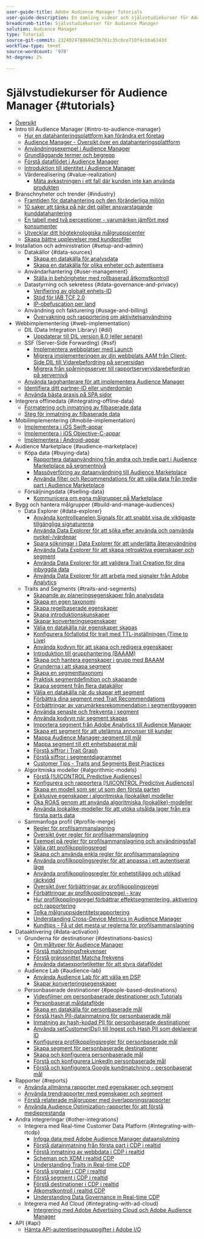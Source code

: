 ```yaml
---
user-guide-title: Adobe Audience Manager Tutorials
user-guide-description: En samling videor och självstudiekurser för Adobe Analytics.
breadcrumb-title: Självstudiekurser för Audience Manager
solution: Audience Manager
type: Tutorial
source-git-commit: 232402478860d25b701c35c6ce710f4cbba6143d
workflow-type: tm+mt
source-wordcount: '970'
ht-degree: 2%

---
```



# Självstudiekurser för Audience Manager {#tutorials}

+ [Översikt](overview.md)
+ Intro till Audience Manager {#intro-to-audience-manager}
   + [Hur en datahanteringsplattform kan förändra ert företag](intro-to-audience-manager/how-a-dmp-can-change-your-business.md)
   + [Audience Manager - Översikt över en datahanteringsplattform](intro-to-audience-manager/audience-manager-overview-of-a-dmp.md)
   + [Användningsexempel i Audience Manager](intro-to-audience-manager/audience-manager-use-cases.md)
   + [Grundläggande termer och begrepp](intro-to-audience-manager/understanding-basic-terms-and-concepts-in-audience-manager.md)
   + [Förstå dataflödet i Audience Manager](intro-to-audience-manager/understanding-the-data-flow-in-audience-manager.md)
   + [Introduktion till identitet i Audience Manager](intro-to-audience-manager/introduction-to-identity-in-audience-manager.md)
   + Värderealisering {#value-realization}
      + [Mäta avkastningen i ett fall där kunden inte kan använda produkten](intro-to-audience-manager/value-realization/measuring-roi-in-a-customer-suppression-use-case.md)
+ Branschnyheter och trender {#industry}
   + [Framtiden för datahantering och den föränderliga miljön](https://experienceleague.adobe.com/docs/platform-learn/tutorials/industry/the-future-of-data-management-and-the-changing-environment.html)
   + [10 saker att tänka på när det gäller ansvarstagande kunddatahantering](https://experienceleague.adobe.com/docs/platform-learn/tutorials/privacy/ten-considerations-for-responsible-customer-data-management.html)
   + [En tabell med två perceptioner - varumärken jämfört med konsumenter](https://experienceleague.adobe.com/docs/platform-learn/tutorials/industry/brands-vs-consumers.html)
   + [Utvecklar ditt högteknologiska målgruppscenter](https://experienceleague.adobe.com/docs/platform-learn/tutorials/industry/evolving-your-audience-center-of-excellence.html)
   + [Skapa bättre upplevelser med kundprofiler](https://experienceleague.adobe.com/docs/platform-learn/tutorials/industry/building-better-experiences-with-customer-profiles.html)
+ Installation och administration {#setup-and-admin}
   + Datakällor {#data-sources}
      + [Skapa en datakälla för analysdata](setup-and-admin/data-sources/create-a-data-source-for-analytics-data.md)
      + [Skapa en datakälla för olika enheter och autentisera](setup-and-admin/data-sources/creating-a-cross-device-data-source-and-authenticating.md)
   + Användarhantering {#user-management}
      + [Ställa in behörigheter med rollbaserad åtkomstkontroll](setup-and-admin/user-management/setting-permissions-with-role-based-access-control.md)
   + Datastyrning och sekretess {#data-governance-and-privacy}
      + [Verifiering av globalt enhets-ID](setup-and-admin/data-governance-and-privacy/global-device-id-validation.md)
      + [Stöd för IAB TCF 2.0](setup-and-admin/data-governance-and-privacy/iab-tcf-support.md)
      + [IP-obefuscation per land](setup-and-admin/data-governance-and-privacy/ip-obfuscation-by-country.md)
   + Användning och fakturering {#usage-and-billing}
      + [Övervakning och rapportering om aktivitetsanvändning](setup-and-admin/usage-and-billing/monitoring-and-reporting-on-activity-usage.md)
+ Webbimplementering {#web-implementation}
   + DIL (Data Integration Library) {#dil}
      + [Uppdaterar till DIL version 8.0 (eller senare)](web-implementation/dil/updating-to-dil-version-8-0-or-greater.md)
   + SSF (Server-Side Forwarding) {#ssf}
      + [Implementera webbplatser med Launch](https://experienceleague.adobe.com/docs/launch-learn/implementing-in-websites-with-launch/index.html?lang=en)
      + [Migrera implementeringen av din webbplats AAM från Client-Side DIL till Vidarebefordring på serversidan](web-implementation/ssf/migrating-your-site-implementation-from-client-side-dil-to-server-side-forwarding.md)
      + [Migrera från spårningsserver till rapportservervidarebefordran på servernivå](web-implementation/ssf/migrating-from-tracking-server-to-report-suite-level-server-side-forwarding.md)
   + [Använda tagghanterare för att implementera Audience Manager](web-implementation/using-tag-managers-to-implement-audience-manager.md)
   + [Identifiera ditt partner-ID eller underdomän](web-implementation/how-to-identify-your-partner-id-or-subdomain.md)
   + [Använda bästa praxis på SPA sidor](web-implementation/using-best-practices-on-spa-pages-when-sending-data-to-aam.md)
+ Integrera offlinedata {#integrating-offline-data}
   + [Formatering och inmatning av filbaserade data](integrating-offline-data/formatting-and-ingesting-file-based-data.md)
   + [Steg för inmatning av filbaserade data](integrating-offline-data/steps-for-ingesting-file-based-data.md)
+ Mobilimplementering {#mobile-implementation}
   + [Implementera i iOS Swift-appar](https://experienceleague.adobe.com/docs/launch-learn/implementing-in-mobile-ios-swift-apps-with-launch/index.html?lang=en)
   + [Implementera i iOS Objective-C-appar](https://experienceleague.adobe.com/docs/launch-learn/implementing-in-mobile-ios-objective-c-apps-with-launch/index.html?lang=en)
   + [Implementera i Android-appar](https://experienceleague.adobe.com/docs/launch-learn/implementing-in-mobile-android-apps-with-launch/index.html?lang=en)
+ Audience Marketplace {#audience-marketplace}
   + Köpa data {#buying-data}
      + [Rapportera dataanvändning från andra och tredje part i Audience Marketplace på segmentnivå](audience-marketplace/buying-data/reporting-2nd-and-3rd-party-data-usage-in-the-audience-marketplace-at-the-segment-level.md)
      + [Massöverföring av dataanvändning till Audience Marketplace](audience-marketplace/buying-data/bulk-uploading-data-usage-into-the-audience-marketplace.md)
      + [Använda filter och Recommendations för att välja data från tredje part i Audience Marketplace](audience-marketplace/buying-data/using-filters-and-recommendations-to-choose-3rd-party-data-in-audience-marketplace.md)
   + Försäljningsdata {#selling-data}
      + [Kommunicera om egna målgrupper på Marketplace](audience-marketplace/selling-data/commercialize-owned-audiences-on-marketplace.md)
+ Bygg och hantera målgrupper {#build-and-manage-audiences}
   + Data Explorer {#data-explorer}
      + [Använda kontrollpanelen Signals för att snabbt visa de viktigaste tillgängliga signaturerna](build-and-manage-audiences/data-explorer/using-the-signals-dashboard-to-quickly-view-top-available-signals.md)
      + [Använda Data Explorer för att söka efter använda och oanvända nyckel-/värdepar](build-and-manage-audiences/data-explorer/using-data-explorer-to-search-for-used-and-unused-key-value-pairs.md)
      + [Spara sökningar i Data Explorer för att underlätta återanvändning](build-and-manage-audiences/data-explorer/saving-searches-in-data-explorer-for-convenience-in-re-use.md)
      + [Använda Data Explorer för att skapa retroaktiva egenskaper och segment](build-and-manage-audiences/data-explorer/using-data-explorer-to-create-retroactive-traits-and-segments.md)
      + [Använda Data Explorer för att validera Trait Creation för dina inbyggda data](build-and-manage-audiences/data-explorer/using-data-explorer-to-validate-trait-creation-for-your-onboarded-data.md)
      + [Använda Data Explorer för att arbeta med signaler från Adobe Analytics](build-and-manage-audiences/data-explorer/using-data-explorer-to-work-with-signals-coming-from-adobe-analytics.md)
   + Traits and Segments {#traits-and-segments}
      + [Skapande av planeringsegenskaper från analysdata](build-and-manage-audiences/traits-and-segments/planning-trait-creation-from-analytics-data.md)
      + [Skapa en egen taxonomi](build-and-manage-audiences/traits-and-segments/creating-a-trait-taxonomy.md)
      + [Skapa regelbaserade egenskaper](build-and-manage-audiences/traits-and-segments/creating-rule-based-traits.md)
      + [Skapa introduktionskunskaper](build-and-manage-audiences/traits-and-segments/creating-onboarded-traits.md)
      + [Skapar konverteringsegenskaper](build-and-manage-audiences/traits-and-segments/creating-conversion-traits.md)
      + [Välja en datakälla när egenskaper skapas](build-and-manage-audiences/traits-and-segments/choosing-a-data-source-when-creating-traits.md)
      + [Konfigurera förfallotid för trait med TTL-inställningen (Time to Live)](build-and-manage-audiences/traits-and-segments/configuring-trait-expiration-with-the-time-to-live-ttl-setting.md)
      + [Använda kodvyn för att skapa och redigera egenskaper](build-and-manage-audiences/traits-and-segments/using-code-view-to-create-and-edit-traits.md)
      + [Introduktion till grupphantering (BAAAM)](build-and-manage-audiences/traits-and-segments/introduction-to-bulk-management-baaam.md)
      + [Skapa och hantera egenskaper i grupp med BAAAM](build-and-manage-audiences/traits-and-segments/creating-and-managing-traits-in-bulk-with-baaam.md)
      + [Grunderna i att skapa segment](build-and-manage-audiences/traits-and-segments/the-basics-of-creating-segments.md)
      + [Skapa en segmenttaxonomi](build-and-manage-audiences/traits-and-segments/creating-a-segment-taxonomy.md)
      + [Praktisk segmentdefinition och skapande](build-and-manage-audiences/traits-and-segments/practical-segment-definition-and-creation.md)
      + [Skapa segment från flera datakällor](build-and-manage-audiences/traits-and-segments/creating-segments-from-multiple-data-sources.md)
      + [Välja en datakälla när du skapar ett segment](build-and-manage-audiences/traits-and-segments/choosing-a-data-source-when-creating-a-segment.md)
      + [Förbättra dina segment med Trait Recommendations](build-and-manage-audiences/traits-and-segments/enhancing-your-segments-with-trait-recommendations.md)
      + [Förbättringar av varumärkesrekommendation i segmentbyggaren](build-and-manage-audiences/traits-and-segments/trait-recommendation-enhancements-in-the-segment-builder.md)
      + [Använda senaste och frekventa i segment](build-and-manage-audiences/traits-and-segments/using-recency-and-frequency-in-segments.md)
      + [Använda kodvyn när segment skapas](build-and-manage-audiences/traits-and-segments/using-code-view-when-building-segments.md)
      + [Importera segment från Adobe Analytics till Audience Manager](build-and-manage-audiences/traits-and-segments/import-aa-segments-into-aam.md)
      + [Skapa ett segment för att utelämna annonser till kunder](build-and-manage-audiences/traits-and-segments/building-a-segment-to-suppress-ads-to-customers.md)
      + [Mappa Audience Manager-segment till mål](build-and-manage-audiences/traits-and-segments/mapping-audience-manager-segments-to-destinations.md)
      + [Mappa segment till ett enhetsbaserat mål](build-and-manage-audiences/traits-and-segments/mapping-segments-to-a-device-based-destination.md)
      + [Förstå siffror i Trait Graph](build-and-manage-audiences/traits-and-segments/understanding-numbers-in-the-trait-graph.md)
      + [Förstå siffror i segmentdiagrammet](build-and-manage-audiences/traits-and-segments/understanding-numbers-in-the-segment-graph.md)
      + [Customer Tips - Traits and Segments Best Practices](build-and-manage-audiences/traits-and-segments/customer-tips-traits-and-segments-best-practices.md)
   + Algoritmiska modeller {#algorithmic-models}
      + [Förstå [!UICONTROL Predictive Audiences]](build-and-manage-audiences/algorithmic-models/understanding-predictive-audiences.md)
      + [Konfigurera och rapportera [!UICONTROL Predictive Audiences]](build-and-manage-audiences/algorithmic-models/configure-and-report-on-predictive-audiences.md)
      + [Skapa en modell som ser ut som den första parten](build-and-manage-audiences/algorithmic-models/creating-a-first-party-look-alike-model.md)
      + [Exklusive egenskaper i algoritmiska (lookalike) modeller](build-and-manage-audiences/algorithmic-models/excluding-traits-in-algorithmic-look-alike-models.md)
      + [Öka ROAS genom att använda algoritmiska (lookalike)-modeller](build-and-manage-audiences/algorithmic-models/increase-roas-by-using-algorithmic-look-alike-models.md)
      + [Använda lookalike-modeller för att utöka utsålda lager från era första parts data](build-and-manage-audiences/algorithmic-models/using-look-alike-models-to-extend-sold-out-inventory-from-your-1st-party-data.md)
   + Sammanfoga profil {#profile-merge}
      + [Regler för profilsammanslagning](build-and-manage-audiences/profile-merge/profile-merge.md)
      + [Översikt över regler för profilsammanslagning](build-and-manage-audiences/profile-merge/overview-of-profile-merge-rules.md)
      + [Exempel på regler för profilsammanslagning och användningsfall](build-and-manage-audiences/profile-merge/profile-merge-rule-examples-and-use-cases.md)
      + [Välja rätt profilkopplingsregel](build-and-manage-audiences/profile-merge/choosing-the-right-profile-merge-rule.md)
      + [Skapa och använda enkla regler för profilsammanslagning](build-and-manage-audiences/profile-merge/creating-and-using-simple-profile-merge-rules.md)
      + [Använda profilkopplingsregler för att anpassa i ett autentiserat läge](build-and-manage-audiences/profile-merge/using-profile-merge-rules-to-personalize-in-an-authenticated-state.md)
      + [Använda profilkopplingsregler för enhetstillägg och utökad räckvidd](build-and-manage-audiences/profile-merge/using-profile-merge-rules-for-device-extension-and-increased-reach.md)
      + [Översikt över förbättringar av profilkopplingsregel](build-and-manage-audiences/profile-merge/overview-of-profile-merge-rule-enhancements.md)
      + [Förbättringar av profilkopplingsregel - krav](build-and-manage-audiences/profile-merge/profile-merge-rule-enhancements-pre-requisites.md)
      + [Hur profilkopplingsregel förbättrar effektsegmentering, aktivering och rapportering](build-and-manage-audiences/profile-merge/how-profile-merge-rule-enhancements-impact-segmentation-activation-and-reporting.md)
      + [Tolka målgruppsidentitetsrapportering](build-and-manage-audiences/profile-merge/interpret-audience-identity-reporting.md)
      + [Understanding Cross-Device Metrics in Audience Manager](build-and-manage-audiences/profile-merge/understanding-cross-device-metrics-in-audience-manager.md)
      + [Kundtips - Få ut det mesta ur reglerna för profilsammanslagning](build-and-manage-audiences/profile-merge/customer-tips-getting-the-most-out-of-profile-merge-rules.md)
+ Dataaktivering {#data-activation}
   + Grunderna för destinationer {#destinations-basics}
      + [Om måltyper för Audience Manager](data-activation/destinations-basics/understanding-audience-manager-destination-types.md)
      + [Förstå matchningsfrekvenser](data-activation/destinations-basics/understanding-match-rates.md)
      + [Förstå gränssnittet Matcha frekvens](data-activation/destinations-basics/understanding-the-match-rate-interface-in-audience-manager.md)
      + [Använda dataexportetiketter för att styra dataflödet](data-activation/destinations-basics/using-data-export-labels-to-control-data-flow.md)
   + Audience Lab {#audience-lab}
      + [Använda Audience Lab för att välja en DSP](data-activation/audience-lab/using-audience-lab-to-choose-a-dsp.md)
      + [Skapar konverteringsegenskaper](https://experienceleague.adobe.com/docs/audience-manager-learn/tutorials/build-and-manage-audiences/traits-and-segments/creating-conversion-traits.html)
   + Personbaserade destinationer {#people-based-destinations}
      + [Videofilmer om personbaserade destinationer och Tutorials](data-activation/people-based-destinations/pbd.md)
      + [Personbaserat måldataflöde](data-activation/people-based-destinations/people-based-destinations-data-flow.md)
      + [Skapa en datakälla för personbaserade mål](data-activation/people-based-destinations/creating-a-data-source-for-people-based-destinations.md)
      + [Förstå Hash PII-datainmatning för personbaserade mål](data-activation/people-based-destinations/understanding-hashed-pii-data-ingestion-for-people-based-destinations.md)
      + [Inmatning av hash-kodad PII för personbaserade destinationer](data-activation/people-based-destinations/ingesting-hashed-pii-for-people-based-destinations.md)
      + [Använda setCustomerIDs() till Ingest och Hash PII som deklarerat ID](data-activation/people-based-destinations/using-setcustomerids-to-ingest-and-hash-pii-as-a-declared-id.md)
      + [Konfigurera profilkopplingsregler för personbaserade mål](data-activation/people-based-destinations/configuring-profile-merge-rules-for-people-based-destinations.md)
      + [Skapa segment för personbaserade destinationer](data-activation/people-based-destinations/creating-segments-for-people-based-destinations.md)
      + [Skapa och konfigurera personbaserade mål](data-activation/people-based-destinations/create-and-configure-people-based-destinations.md)
      + [Förstå och konfigurera LinkedIn personbaserade mål](data-activation/people-based-destinations/understanding-and-configuring-the-linkedin-pbd.md)
      + [Förstå och konfigurera Google kundmatchning - personbaserat mål](data-activation/people-based-destinations/understanding-and-configuring-the-google-customer-match-pbd.md)
+ Rapporter {#reports}
   + [Använda allmänna rapporter med egenskaper och segment](reports/using-general-reports-with-traits-and-segments.md)
   + [Använda trendrapporter med egenskaper och segment](reports/using-trended-reports-with-traits-and-segments.md)
   + [Förstå relaterade målgrupper med överlappningsrapporter](reports/understand-related-audiences-with-overlap-reports.md)
   + [Använda Audience Optimization-rapporter för att förstå medieprestanda](reports/using-audience-optimization-reports-to-understand-media-performance.md)
+ Andra integreringar {#other-integrations}
   + Integrera med Real-time Customer Data Platform {#integrating-with-rtcdp}
      + [Infoga data med Adobe Audience Manager dataanslutning](https://experienceleague.adobe.com/docs/platform-learn/tutorials/sources/ingest-data-from-aam.html?lang=en#sources)
      + [Förstå datainmatning från första part i CDP i realtid](other-integrations/integrating-with-rtcdp/rtcdp-1pd-ingestion-for-aam-users.md)
      + [Förstå inmatning av webbdata i CDP i realtid](other-integrations/integrating-with-rtcdp/rtcdp-web-ingestion-for-aam-users.md)
      + [Scheman och XDM i realtid CDP](other-integrations/integrating-with-rtcdp/rtcdp-schemas-xdm-for-aam-users.md)
      + [Understanding Traits in Real-time CDP](other-integrations/integrating-with-rtcdp/rtcdp-traits-for-aam-users.md)
      + [Förstå signaler i CDP i realtid](other-integrations/integrating-with-rtcdp/rtcdp-signals-for-aam-users.md)
      + [Förstå segment i CDP i realtid](other-integrations/integrating-with-rtcdp/rtcdp-segments-for-aam-users.md)
      + [Förstå destinationer i CDP i realtid](other-integrations/integrating-with-rtcdp/rtcdp-destinations-for-aam-users.md)
      + [Åtkomstkontroll i realtid CDP](other-integrations/integrating-with-rtcdp/rtcdp-access-control-for-aam-users.md)
      + [Understanding Data Governance in Real-time CDP](other-integrations/integrating-with-rtcdp/rtcdp-data-gov-for-aam-users.md)
   + Integrera med Ad Cloud {#integrating-with-ad-cloud}
      + [Integrering med Adobe Advertising Cloud och Adobe Audience Manager](other-integrations/integrating-with-ad-cloud/advertising-cloud-and-audience-manager-integration.md)
+ API {#api}
   + [Hämta API-autentiseringsuppgifter i Adobe I/O](api/retrieve-api-credentials-in-adobe-io.md)
